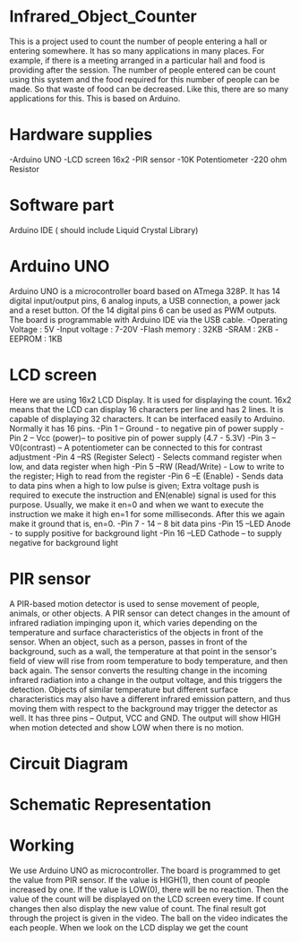 # Infrared_Object_Counter
This is a project used to count the number of people entering a hall or entering somewhere. It has so many applications in many places. For example, if there is a meeting arranged in a particular hall and food is providing after the session. The number of people entered can be count using this system and the food required for this number of people can be made. So that waste of food can be decreased. Like this, there are so many applications for this. This is based on Arduino. 
# Hardware supplies
-Arduino UNO
-LCD screen 16x2 
-PIR sensor
-10K Potentiometer 
-220 ohm Resistor
# Software part
Arduino IDE ( should include Liquid Crystal Library)
# Arduino UNO
Arduino UNO is a microcontroller board based on ATmega 328P. It has 14 digital input/output pins, 6 analog inputs, a USB connection, a power jack and a reset button. Of the 14 digital pins 6 can be used as PWM outputs. The board is programmable with Arduino IDE via the USB cable.
-Operating Voltage : 5V
-Input voltage : 7-20V
-Flash memory : 32KB
-SRAM : 2KB
-EEPROM : 1KB 
# LCD screen
Here we are using 16x2 LCD Display. It is used for displaying the count. 16x2 means that the LCD can display 16 characters per line and has 2 lines. It is capable of displaying 32 characters. It can be interfaced easily to Arduino. Normally it has 16 pins. 
-Pin 1 – Ground - to negative pin of power supply
-Pin 2 – Vcc (power)– to positive pin of power supply (4.7 - 5.3V)
-Pin 3 – V0(contrast) – A potentiometer can be connected to this for contrast adjustment
-Pin 4 –RS (Register Select) - Selects command register when low, and data register when high
-Pin 5 –RW (Read/Write) - Low to write to the register; High to read from the register
-Pin 6 –E (Enable) - Sends data to data pins when a high to low pulse is given; Extra voltage push is required to execute the instruction and EN(enable) signal is used for this purpose. Usually, we make it en=0 and when we want to execute the instruction we make it high en=1 for some milliseconds. After this we again make it ground that is, en=0.
-Pin 7 - 14 – 8 bit data pins 
-Pin 15 –LED Anode  - to supply positive for background light
-Pin 16 –LED Cathode – to supply negative for background light
# PIR sensor
A PIR-based motion detector is used to sense movement of people, animals, or other objects. A PIR sensor can detect changes in the amount of infrared radiation impinging upon it, which varies depending on the temperature and surface characteristics of the objects in front of the sensor.  When an object, such as a person, passes in front of the background, such as a wall, the temperature at that point in the sensor's field of view will rise from room temperature to body temperature, and then back again. The sensor converts the resulting change in the incoming infrared radiation into a change in the output voltage, and this triggers the detection. Objects of similar temperature but different surface characteristics may also have a different infrared emission pattern, and thus moving them with respect to the background may trigger the detector as well. It has three pins – Output, VCC and GND. The output will show HIGH when motion detected and show LOW when there is no motion.
# Circuit Diagram
# Schematic Representation
# Working
We use Arduino UNO as microcontroller. The board is programmed to get the value from PIR sensor. If the value is HIGH(1), then count of people increased by one. If the value is LOW(0), there will be no reaction. Then the value of the count will be displayed on the LCD screen every time. If count changes then also display the new value of count. The final result got through the project is given in the video. The ball on the video indicates the each people. When we look on the LCD display we get the count
